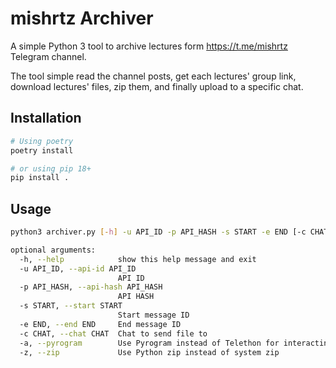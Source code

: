 # mishrtz Archiver

A simple Python 3 tool to archive lectures form https://t.me/mishrtz Telegram channel.

The tool simple read the channel posts, get each lectures' group link, download lectures' files, zip them, and finally upload to a specific chat.

## Installation

```bash
# Using poetry
poetry install

# or using pip 18+
pip install .
```

## Usage

```bash
python3 archiver.py [-h] -u API_ID -p API_HASH -s START -e END [-c CHAT] [-a] [-z]

optional arguments:
  -h, --help            show this help message and exit
  -u API_ID, --api-id API_ID
                        API ID
  -p API_HASH, --api-hash API_HASH
                        API HASH
  -s START, --start START
                        Start message ID
  -e END, --end END     End message ID
  -c CHAT, --chat CHAT  Chat to send file to
  -a, --pyrogram        Use Pyrogram instead of Telethon for interacting with Telegram
  -z, --zip             Use Python zip instead of system zip
```



